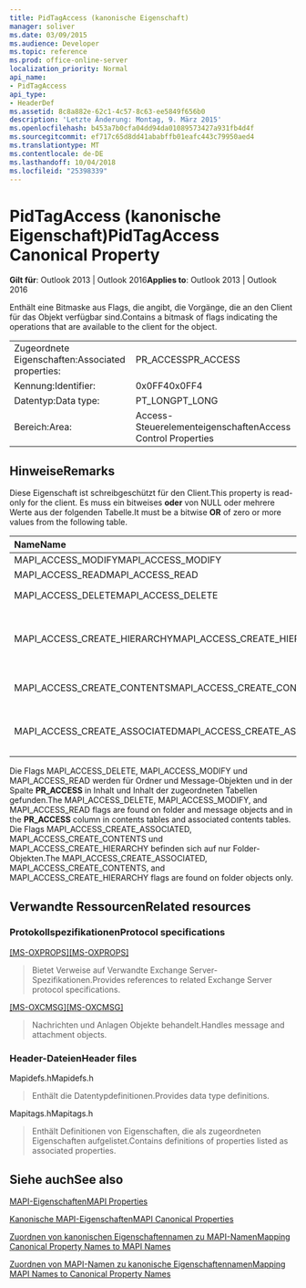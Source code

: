 ```yaml
---
title: PidTagAccess (kanonische Eigenschaft)
manager: soliver
ms.date: 03/09/2015
ms.audience: Developer
ms.topic: reference
ms.prod: office-online-server
localization_priority: Normal
api_name:
- PidTagAccess
api_type:
- HeaderDef
ms.assetid: 8c8a882e-62c1-4c57-8c63-ee5849f656b0
description: 'Letzte Änderung: Montag, 9. März 2015'
ms.openlocfilehash: b453a7b0cfa04dd94da01089573427a931fb4d4f
ms.sourcegitcommit: ef717c65d8dd41ababffb01eafc443c79950aed4
ms.translationtype: MT
ms.contentlocale: de-DE
ms.lasthandoff: 10/04/2018
ms.locfileid: "25398339"
---
```

# <a name="pidtagaccess-canonical-property"></a><span data-ttu-id="e3739-103">PidTagAccess (kanonische Eigenschaft)</span><span class="sxs-lookup"><span data-stu-id="e3739-103">PidTagAccess Canonical Property</span></span>

  
  
<span data-ttu-id="e3739-104">**Gilt für**: Outlook 2013 | Outlook 2016</span><span class="sxs-lookup"><span data-stu-id="e3739-104">**Applies to**: Outlook 2013 | Outlook 2016</span></span> 
  
<span data-ttu-id="e3739-105">Enthält eine Bitmaske aus Flags, die angibt, die Vorgänge, die an den Client für das Objekt verfügbar sind.</span><span class="sxs-lookup"><span data-stu-id="e3739-105">Contains a bitmask of flags indicating the operations that are available to the client for the object.</span></span>
  
|||
|:-----|:-----|
|<span data-ttu-id="e3739-106">Zugeordnete Eigenschaften:</span><span class="sxs-lookup"><span data-stu-id="e3739-106">Associated properties:</span></span>  <br/> |<span data-ttu-id="e3739-107">PR_ACCESS</span><span class="sxs-lookup"><span data-stu-id="e3739-107">PR_ACCESS</span></span>  <br/> |
|<span data-ttu-id="e3739-108">Kennung:</span><span class="sxs-lookup"><span data-stu-id="e3739-108">Identifier:</span></span>  <br/> |<span data-ttu-id="e3739-109">0x0FF4</span><span class="sxs-lookup"><span data-stu-id="e3739-109">0x0FF4</span></span>  <br/> |
|<span data-ttu-id="e3739-110">Datentyp:</span><span class="sxs-lookup"><span data-stu-id="e3739-110">Data type:</span></span>  <br/> |<span data-ttu-id="e3739-111">PT_LONG</span><span class="sxs-lookup"><span data-stu-id="e3739-111">PT_LONG</span></span>  <br/> |
|<span data-ttu-id="e3739-112">Bereich:</span><span class="sxs-lookup"><span data-stu-id="e3739-112">Area:</span></span>  <br/> |<span data-ttu-id="e3739-113">Access-Steuerelementeigenschaften</span><span class="sxs-lookup"><span data-stu-id="e3739-113">Access Control Properties</span></span>  <br/> |
   
## <a name="remarks"></a><span data-ttu-id="e3739-114">Hinweise</span><span class="sxs-lookup"><span data-stu-id="e3739-114">Remarks</span></span>

<span data-ttu-id="e3739-115">Diese Eigenschaft ist schreibgeschützt für den Client.</span><span class="sxs-lookup"><span data-stu-id="e3739-115">This property is read-only for the client.</span></span> <span data-ttu-id="e3739-116">Es muss ein bitweises **oder** von NULL oder mehrere Werte aus der folgenden Tabelle.</span><span class="sxs-lookup"><span data-stu-id="e3739-116">It must be a bitwise **OR** of zero or more values from the following table.</span></span> 
  
|<span data-ttu-id="e3739-117">**Name**</span><span class="sxs-lookup"><span data-stu-id="e3739-117">**Name**</span></span>|<span data-ttu-id="e3739-118">**Wert**</span><span class="sxs-lookup"><span data-stu-id="e3739-118">**Value**</span></span>|<span data-ttu-id="e3739-119">**Beschreibung**</span><span class="sxs-lookup"><span data-stu-id="e3739-119">**Description**</span></span>|
|:-----|:-----|:-----|
|<span data-ttu-id="e3739-120">MAPI_ACCESS_MODIFY</span><span class="sxs-lookup"><span data-stu-id="e3739-120">MAPI_ACCESS_MODIFY</span></span>  <br/> |<span data-ttu-id="e3739-121">0x00000001</span><span class="sxs-lookup"><span data-stu-id="e3739-121">0x00000001</span></span>  <br/> |<span data-ttu-id="e3739-122">Schreiben</span><span class="sxs-lookup"><span data-stu-id="e3739-122">Write</span></span>  <br/> |
|<span data-ttu-id="e3739-123">MAPI_ACCESS_READ</span><span class="sxs-lookup"><span data-stu-id="e3739-123">MAPI_ACCESS_READ</span></span>  <br/> |<span data-ttu-id="e3739-124">0x00000002</span><span class="sxs-lookup"><span data-stu-id="e3739-124">0x00000002</span></span>  <br/> |<span data-ttu-id="e3739-125">Lesen</span><span class="sxs-lookup"><span data-stu-id="e3739-125">Read</span></span>  <br/> |
|<span data-ttu-id="e3739-126">MAPI_ACCESS_DELETE</span><span class="sxs-lookup"><span data-stu-id="e3739-126">MAPI_ACCESS_DELETE</span></span>  <br/> |<span data-ttu-id="e3739-127">0 x 00000004</span><span class="sxs-lookup"><span data-stu-id="e3739-127">0x00000004</span></span>  <br/> |<span data-ttu-id="e3739-128">Löschen</span><span class="sxs-lookup"><span data-stu-id="e3739-128">Delete</span></span>  <br/> |
|<span data-ttu-id="e3739-129">MAPI_ACCESS_CREATE_HIERARCHY</span><span class="sxs-lookup"><span data-stu-id="e3739-129">MAPI_ACCESS_CREATE_HIERARCHY</span></span>  <br/> |<span data-ttu-id="e3739-130">0 x 00000008</span><span class="sxs-lookup"><span data-stu-id="e3739-130">0x00000008</span></span>  <br/> |<span data-ttu-id="e3739-131">Erstellen von Unterordnern im Ordner-Hierarchie</span><span class="sxs-lookup"><span data-stu-id="e3739-131">Create subfolders in the folder hierarchy</span></span>  <br/> |
|<span data-ttu-id="e3739-132">MAPI_ACCESS_CREATE_CONTENTS</span><span class="sxs-lookup"><span data-stu-id="e3739-132">MAPI_ACCESS_CREATE_CONTENTS</span></span>  <br/> |<span data-ttu-id="e3739-133">0 x 00000010</span><span class="sxs-lookup"><span data-stu-id="e3739-133">0x00000010</span></span>  <br/> |<span data-ttu-id="e3739-134">Erstellen von Nachrichten</span><span class="sxs-lookup"><span data-stu-id="e3739-134">Create content messages</span></span>  <br/> |
|<span data-ttu-id="e3739-135">MAPI_ACCESS_CREATE_ASSOCIATED</span><span class="sxs-lookup"><span data-stu-id="e3739-135">MAPI_ACCESS_CREATE_ASSOCIATED</span></span>  <br/> |<span data-ttu-id="e3739-136">0 x 00000020</span><span class="sxs-lookup"><span data-stu-id="e3739-136">0x00000020</span></span>  <br/> |<span data-ttu-id="e3739-137">Erstellen der zugeordnete von Nachrichten</span><span class="sxs-lookup"><span data-stu-id="e3739-137">Create associated content messages</span></span>  <br/> |
   
<span data-ttu-id="e3739-138">Die Flags MAPI_ACCESS_DELETE, MAPI_ACCESS_MODIFY und MAPI_ACCESS_READ werden für Ordner und Message-Objekten und in der Spalte **PR_ACCESS** in Inhalt und Inhalt der zugeordneten Tabellen gefunden.</span><span class="sxs-lookup"><span data-stu-id="e3739-138">The MAPI_ACCESS_DELETE, MAPI_ACCESS_MODIFY, and MAPI_ACCESS_READ flags are found on folder and message objects and in the **PR_ACCESS** column in contents tables and associated contents tables.</span></span> <span data-ttu-id="e3739-139">Die Flags MAPI_ACCESS_CREATE_ASSOCIATED, MAPI_ACCESS_CREATE_CONTENTS und MAPI_ACCESS_CREATE_HIERARCHY befinden sich auf nur Folder-Objekten.</span><span class="sxs-lookup"><span data-stu-id="e3739-139">The MAPI_ACCESS_CREATE_ASSOCIATED, MAPI_ACCESS_CREATE_CONTENTS, and MAPI_ACCESS_CREATE_HIERARCHY flags are found on folder objects only.</span></span> 
  
## <a name="related-resources"></a><span data-ttu-id="e3739-140">Verwandte Ressourcen</span><span class="sxs-lookup"><span data-stu-id="e3739-140">Related resources</span></span>

### <a name="protocol-specifications"></a><span data-ttu-id="e3739-141">Protokollspezifikationen</span><span class="sxs-lookup"><span data-stu-id="e3739-141">Protocol specifications</span></span>

<span data-ttu-id="e3739-142">[[MS-OXPROPS]](https://msdn.microsoft.com/library/f6ab1613-aefe-447d-a49c-18217230b148%28Office.15%29.aspx)</span><span class="sxs-lookup"><span data-stu-id="e3739-142">[[MS-OXPROPS]](https://msdn.microsoft.com/library/f6ab1613-aefe-447d-a49c-18217230b148%28Office.15%29.aspx)</span></span>
  
> <span data-ttu-id="e3739-143">Bietet Verweise auf Verwandte Exchange Server-Spezifikationen.</span><span class="sxs-lookup"><span data-stu-id="e3739-143">Provides references to related Exchange Server protocol specifications.</span></span>
    
<span data-ttu-id="e3739-144">[[MS-OXCMSG]](https://msdn.microsoft.com/library/7fd7ec40-deec-4c06-9493-1bc06b349682%28Office.15%29.aspx)</span><span class="sxs-lookup"><span data-stu-id="e3739-144">[[MS-OXCMSG]](https://msdn.microsoft.com/library/7fd7ec40-deec-4c06-9493-1bc06b349682%28Office.15%29.aspx)</span></span>
  
> <span data-ttu-id="e3739-145">Nachrichten und Anlagen Objekte behandelt.</span><span class="sxs-lookup"><span data-stu-id="e3739-145">Handles message and attachment objects.</span></span>
    
### <a name="header-files"></a><span data-ttu-id="e3739-146">Header-Dateien</span><span class="sxs-lookup"><span data-stu-id="e3739-146">Header files</span></span>

<span data-ttu-id="e3739-147">Mapidefs.h</span><span class="sxs-lookup"><span data-stu-id="e3739-147">Mapidefs.h</span></span>
  
> <span data-ttu-id="e3739-148">Enthält die Datentypdefinitionen.</span><span class="sxs-lookup"><span data-stu-id="e3739-148">Provides data type definitions.</span></span>
    
<span data-ttu-id="e3739-149">Mapitags.h</span><span class="sxs-lookup"><span data-stu-id="e3739-149">Mapitags.h</span></span>
  
> <span data-ttu-id="e3739-150">Enthält Definitionen von Eigenschaften, die als zugeordneten Eigenschaften aufgelistet.</span><span class="sxs-lookup"><span data-stu-id="e3739-150">Contains definitions of properties listed as associated properties.</span></span>
    
## <a name="see-also"></a><span data-ttu-id="e3739-151">Siehe auch</span><span class="sxs-lookup"><span data-stu-id="e3739-151">See also</span></span>



[<span data-ttu-id="e3739-152">MAPI-Eigenschaften</span><span class="sxs-lookup"><span data-stu-id="e3739-152">MAPI Properties</span></span>](mapi-properties.md)
  
[<span data-ttu-id="e3739-153">Kanonische MAPI-Eigenschaften</span><span class="sxs-lookup"><span data-stu-id="e3739-153">MAPI Canonical Properties</span></span>](mapi-canonical-properties.md)
  
[<span data-ttu-id="e3739-154">Zuordnen von kanonischen Eigenschaftennamen zu MAPI-Namen</span><span class="sxs-lookup"><span data-stu-id="e3739-154">Mapping Canonical Property Names to MAPI Names</span></span>](mapping-canonical-property-names-to-mapi-names.md)
  
[<span data-ttu-id="e3739-155">Zuordnen von MAPI-Namen zu kanonische Eigenschaftennamen</span><span class="sxs-lookup"><span data-stu-id="e3739-155">Mapping MAPI Names to Canonical Property Names</span></span>](mapping-mapi-names-to-canonical-property-names.md)

